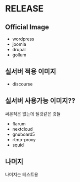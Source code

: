 # RELEASE

## Official Image

- wordpress
- joomla
- drupal
- gollum

## 실서버 적용 이미지

- discourse

## 실서버 사용가능 이미지??
써본적은 없는데 될것같은 것들

- flarum
- nextcloud
- gnuboard5
- rtmp-proxy
- squid

## 나머지
나머지는 테스트용
